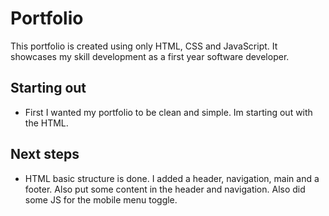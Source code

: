 # Portfolio

This portfolio is created using only HTML, CSS and JavaScript. It showcases my skill development as a first year software developer.

## Starting out

- First I wanted my portfolio to be clean and simple. Im starting out with the HTML.

## Next steps

- HTML basic structure is done. I added a header, navigation, main and a footer. Also put some content in the header and navigation. Also did some JS for the mobile menu toggle.
